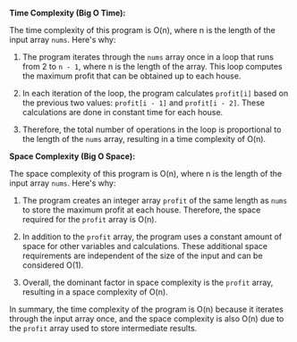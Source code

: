 **Time Complexity (Big O Time):**

The time complexity of this program is O(n), where n is the length of the input array `nums`. Here's why:

1. The program iterates through the `nums` array once in a loop that runs from 2 to `n - 1`, where n is the length of the array. This loop computes the maximum profit that can be obtained up to each house.

2. In each iteration of the loop, the program calculates `profit[i]` based on the previous two values: `profit[i - 1]` and `profit[i - 2]`. These calculations are done in constant time for each house.

3. Therefore, the total number of operations in the loop is proportional to the length of the `nums` array, resulting in a time complexity of O(n).

**Space Complexity (Big O Space):**

The space complexity of this program is O(n), where n is the length of the input array `nums`. Here's why:

1. The program creates an integer array `profit` of the same length as `nums` to store the maximum profit at each house. Therefore, the space required for the `profit` array is O(n).

2. In addition to the `profit` array, the program uses a constant amount of space for other variables and calculations. These additional space requirements are independent of the size of the input and can be considered O(1).

3. Overall, the dominant factor in space complexity is the `profit` array, resulting in a space complexity of O(n).

In summary, the time complexity of the program is O(n) because it iterates through the input array once, and the space complexity is also O(n) due to the `profit` array used to store intermediate results.

